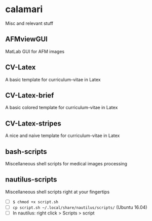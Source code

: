 ﻿# calamari
Misc and relevant stuff

## AFMviewGUI
MatLab GUI for AFM images

## CV-Latex
A basic template for curriculum-vitae in Latex

## CV-Latex-brief
A basic colored template for curriculum-vitae in Latex

## CV-Latex-stripes
A nice and naive template for curriculum-vitae in Latex

## bash-scripts
Miscellaneous shell scripts for medical images processing 

## nautilus-scripts
Miscellaneous shell scripts right at your fingertips
- [ ] `$ chmod +x script.sh`
- [ ] `cp script.sh ~/.local/share/nautilus/scripts/` (Ubuntu 16.04)
- [ ] In nautilus: right click > Scripts > script
